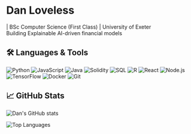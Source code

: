 # Dan Loveless

| BSc Computer Science (First Class) | University of Exeter  
Building Explainable AI-driven financial models

## 🛠️ Languages & Tools

![Python](https://img.shields.io/badge/-Python-3776AB?style=flat-square&logo=python&logoColor=white)
![JavaScript](https://img.shields.io/badge/-JavaScript-F7DF1E?style=flat-square&logo=javascript&logoColor=black)
![Java](https://img.shields.io/badge/-Java-007396?style=flat-square&logo=java&logoColor=white)
![Solidity](https://img.shields.io/badge/-Solidity-363636?style=flat-square&logo=solidity&logoColor=white)
![SQL](https://img.shields.io/badge/-SQL-4479A1?style=flat-square&logo=mysql&logoColor=white)
![R](https://img.shields.io/badge/-R-276DC3?style=flat-square&logo=r&logoColor=white)
![React](https://img.shields.io/badge/-React-61DAFB?style=flat-square&logo=react&logoColor=black)
![Node.js](https://img.shields.io/badge/-Node.js-339933?style=flat-square&logo=node.js&logoColor=white)
![TensorFlow](https://img.shields.io/badge/-TensorFlow-FF6F00?style=flat-square&logo=tensorflow&logoColor=white)
![Docker](https://img.shields.io/badge/-Docker-2496ED?style=flat-square&logo=docker&logoColor=white)
![Git](https://img.shields.io/badge/-Git-F05032?style=flat-square&logo=git&logoColor=white)

## 📈 GitHub Stats

![Dan's GitHub stats](https://github-readme-stats.vercel.app/api?username=danjloveless&show_icons=true&theme=dark&hide_border=true)

![Top Languages](https://github-readme-stats.vercel.app/api/top-langs/?username=danjloveless&layout=compact&theme=dark&hide_border=true)
